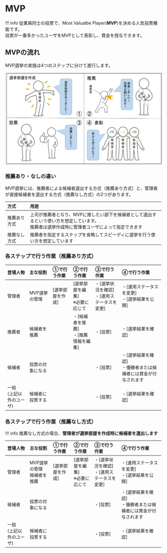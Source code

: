# MVP

!!! info
    従業員同士の投票で、Most Valualbe Player(**MVP**)を決める人気投票機能です。<br>
    投票が一番多かったユーザをMVPとして表彰し、賞金を授与できます。

## MVPの流れ
MVP選挙の実施は4つのステップに分けて進行します。

<a href="../../../images/mvp/0-1.png" data-lightbox="スクリーンショット" data-title="スクリーンショット">
    <img src="../../../images/mvp/0-1.png" style="border: solid 1px #ccc; width: 800px;" />
</a>

### 推薦あり・なしの違い
MVP選挙には、推薦者による候補者選出する方式（推薦あり方式）と、管理者が直接候補者を選出する方式（推薦なし方式）の2つがあります。

| 方式         | 用途                                                                                                                                              |
| :----------- | :------------------------------------------------------------------------------------------------------------------------------------------------ |
| 推薦あり方式 | 上司が推薦者となり、MVPに推したい部下を候補者として選出するという使い方を想定しています。<br>推薦者は選挙作成時に管理者ユーザによって指定できます |
| 推薦なし方式 | 推薦者を指定するステップを省略してスピーディに選挙を行う使い方を想定しています                                                                    |

### 各ステップで行う作業（推薦あり方式）
| 登場人物                   | 主な役割         | ①で行う作業      | ②で行う作業                            | ③で行う作業                                    | ④で行う作業                                                      |
| :------------------------- | :--------------- | :--------------- | :------------------------------------- | :--------------------------------------------- | :--------------------------------------------------------------- |
| 管理者                     | MVP選挙の管理    | [選挙部屋を作成] | [選挙部屋を編集]<br>※必要に応じて      | ・[選挙状況を確認]<br>・[運用ステータスを変更] | ・[運用ステータスを変更] <br>・[選挙結果を公開]                  |
| 推薦者                     | 候補者を推薦     |                  | ・[候補者を推薦]<br>・[推薦情報を編集] | ・[投票]                                       | ・[選挙結果を確認]                                               |
| 候補者                     | 投票の対象になる |                  |                                        | ・[投票]                                       | ・[選挙結果を確認]<br>・優勝者または候補者には賞金が付与されます |
| 一般<br>(上記以外のユーザ) | 候補者に投票する |                  |                                        | ・[投票]                                       | ・[選挙結果を確認]                                               |


### 各ステップで行う作業（推薦なし方式）
!!! info
    推薦なし方式の場合、**管理者が選挙部屋を作成時に候補者を選出します**

| 登場人物                   | 主な役割                      | ①で行う作業      | ②で行う作業                       | ③で行う作業                                    | ④で行う作業                                                      |
| :------------------------- | :---------------------------- | :--------------- | :-------------------------------- | :--------------------------------------------- | :--------------------------------------------------------------- |
| 管理者                     | MVP選挙の管理<br>候補者を推薦 | [選挙部屋を作成] | [選挙部屋を編集]<br>※必要に応じて | ・[選挙状況を確認]<br>・[運用ステータスを変更] | ・[運用ステータスを変更] <br>・[選挙結果を公開]                  |
| 候補者                     | 投票の対象になる              |                  |                                   | ・[投票]                                       | ・[選挙結果を確認]<br>・優勝者または候補者には賞金が付与されます |
| 一般<br>(上記以外のユーザ) | 候補者に投票する              |                  |                                   | ・[投票]                                       | ・[選挙結果を確認]                                               |

